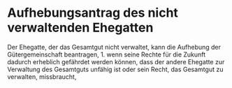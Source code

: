 # Aufhebungsantrag des nicht verwaltenden Ehegatten

Der Ehegatte, der das Gesamtgut nicht verwaltet, kann die Aufhebung der Gütergemeinschaft beantragen,  1.
 wenn seine Rechte für die Zukunft dadurch erheblich gefährdet werden können, dass der andere Ehegatte zur Verwaltung des Gesamtguts unfähig ist oder sein Recht, das Gesamtgut zu verwalten, missbraucht,